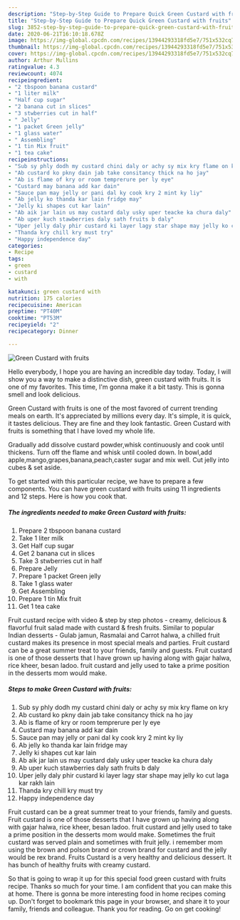 ```yaml
---
description: "Step-by-Step Guide to Prepare Quick Green Custard with fruits"
title: "Step-by-Step Guide to Prepare Quick Green Custard with fruits"
slug: 3852-step-by-step-guide-to-prepare-quick-green-custard-with-fruits
date: 2020-06-21T16:10:18.678Z
image: https://img-global.cpcdn.com/recipes/13944293318fd5e7/751x532cq70/green-custard-with-fruits-recipe-main-photo.jpg
thumbnail: https://img-global.cpcdn.com/recipes/13944293318fd5e7/751x532cq70/green-custard-with-fruits-recipe-main-photo.jpg
cover: https://img-global.cpcdn.com/recipes/13944293318fd5e7/751x532cq70/green-custard-with-fruits-recipe-main-photo.jpg
author: Arthur Mullins
ratingvalue: 4.3
reviewcount: 4074
recipeingredient:
- "2 tbspoon banana custard"
- "1 liter milk"
- "Half cup sugar"
- "2 banana cut in slices"
- "3 stwberries cut in half"
- " Jelly"
- "1 packet Green jelly"
- "1 glass water"
- " Assembling"
- "1 tin Mix fruit"
- "1 tea cake"
recipeinstructions:
- "Sub sy phly dodh my custard chini daly or achy sy mix kry flame on kry"
- "Ab custard ko pkny dain jab take consitancy thick na ho jay"
- "Ab is flame of kry or room temprerure per ly eye"
- "Custard may banana add kar dain"
- "Sauce pan may jelly or pani dal ky cook kry 2 mint ky liy"
- "Ab jelly ko thanda kar lain fridge may"
- "Jelly ki shapes cut kar lain"
- "Ab aik jar lain us may custard daly usky uper teacke ka chura daly"
- "Ab uper kuch stawberries daly sath fruits b daly"
- "Uper jelly daly phir custard ki layer lagy star shape may jelly ko cut laga kar rakh lain"
- "Thanda kry chill kry must try"
- "Happy independence day"
categories:
- Recipe
tags:
- green
- custard
- with

katakunci: green custard with 
nutrition: 175 calories
recipecuisine: American
preptime: "PT40M"
cooktime: "PT53M"
recipeyield: "2"
recipecategory: Dinner

---
```



![Green Custard with fruits](https://img-global.cpcdn.com/recipes/13944293318fd5e7/751x532cq70/green-custard-with-fruits-recipe-main-photo.jpg)

Hello everybody, I hope you are having an incredible day today. Today, I will show you a way to make a distinctive dish, green custard with fruits. It is one of my favorites. This time, I'm gonna make it a bit tasty. This is gonna smell and look delicious.

Green Custard with fruits is one of the most favored of current trending meals on earth. It's appreciated by millions every day. It's simple, it is quick, it tastes delicious. They are fine and they look fantastic. Green Custard with fruits is something that I have loved my whole life.

Gradually add dissolve custard powder,whisk continuously and cook until thickens. Turn off the flame and whisk until cooled down. In bowl,add apple,mango,grapes,banana,peach,caster sugar and mix well. Cut jelly into cubes &amp; set aside.


To get started with this particular recipe, we have to prepare a few components. You can have green custard with fruits using 11 ingredients and 12 steps. Here is how you cook that.

<!--inarticleads1-->

##### The ingredients needed to make Green Custard with fruits:

1. Prepare 2 tbspoon banana custard
1. Take 1 liter milk
1. Get Half cup sugar
1. Get 2 banana cut in slices
1. Take 3 stwberries cut in half
1. Prepare  Jelly
1. Prepare 1 packet Green jelly
1. Take 1 glass water
1. Get  Assembling
1. Prepare 1 tin Mix fruit
1. Get 1 tea cake


Fruit custard recipe with video &amp; step by step photos - creamy, delicious &amp; flavorful fruit salad made with custard &amp; fresh fruits. Similar to popular Indian desserts - Gulab jamun, Rasmalai and Carrot halwa, a chilled fruit custard makes its presence in most special meals and parties. Fruit custard can be a great summer treat to your friends, family and guests. Fruit custard is one of those desserts that I have grown up having along with gajar halwa, rice kheer, besan ladoo. fruit custard and jelly used to take a prime position in the desserts mom would make. 

<!--inarticleads2-->

##### Steps to make Green Custard with fruits:

1. Sub sy phly dodh my custard chini daly or achy sy mix kry flame on kry
1. Ab custard ko pkny dain jab take consitancy thick na ho jay
1. Ab is flame of kry or room temprerure per ly eye
1. Custard may banana add kar dain
1. Sauce pan may jelly or pani dal ky cook kry 2 mint ky liy
1. Ab jelly ko thanda kar lain fridge may
1. Jelly ki shapes cut kar lain
1. Ab aik jar lain us may custard daly usky uper teacke ka chura daly
1. Ab uper kuch stawberries daly sath fruits b daly
1. Uper jelly daly phir custard ki layer lagy star shape may jelly ko cut laga kar rakh lain
1. Thanda kry chill kry must try
1. Happy independence day


Fruit custard can be a great summer treat to your friends, family and guests. Fruit custard is one of those desserts that I have grown up having along with gajar halwa, rice kheer, besan ladoo. fruit custard and jelly used to take a prime position in the desserts mom would make. Sometimes the fruit custard was served plain and sometimes with fruit jelly. i remember mom using the brown and polson brand or crown brand for custard and the jelly would be rex brand. Fruits Custard is a very healthy and delicious dessert. It has bunch of healthy fruits with creamy custard. 

So that is going to wrap it up for this special food green custard with fruits recipe. Thanks so much for your time. I am confident that you can make this at home. There is gonna be more interesting food in home recipes coming up. Don't forget to bookmark this page in your browser, and share it to your family, friends and colleague. Thank you for reading. Go on get cooking!
